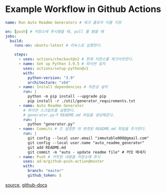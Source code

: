 # Example Workflow in Github Actions

```yaml
name: Run Auto Readme Generatorv # 워크 플로우 이름 지정

on: [push] # 저장소에 푸시됐을 때, pull 풀 됐을 때
jobs:
  build:
    runs-on: ubuntu-latest # 리눅스로 실행한다.

    steps:
      - uses: actions/checkout@v2 # 현재 저장소를 체크아웃한다.
      - name: Set up Python 3.9.5 # 파이썬 설치
        uses: actions/setup-python@v1
        with:
          python-version: "3.9"
          architecture: "x64"
      - name: Install dependencies # 의존성 설치
        run: |
          python -m pip install --upgrade pip
          pip install -r ./util/generator_requirements.txt
      - name: Auto Readme Generator
        # 파이썬 스크립트를 실행한다.
        # generator.py가 README.md 파일을 생성해준다.
        run: |
          python "generator.py"
      - name: Commits # 깃 설정한 뒤 변경된 README.md 파일을 추가한다.
        run: |
          git config --local user.email "immutable000@gmail.com"
          git config --local user.name "auto_readme_generator"
          git add README.md
          git commit -m "auto - update readme file" # 커밋 메세지
      - name: Push # 커밋된 내용을 저장소에 푸시
        uses: ad-m/github-push-action@master
        with:
          branch: "master"
          github_token: $
```

[source](https://github.com/2ykwang/learn-algorithm/blob/master/.github/workflows/python.yml), [github-docs](https://docs.github.com/en/actions/learn-github-actions/understanding-github-actions)